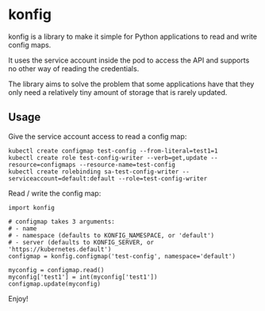 # konfig

konfig is a library to make it simple for Python applications to read and write config maps.

It uses the service account inside the pod to access the API and supports no other way of
reading the credentials.

The library aims to solve the problem that some applications have that they only need
a relatively tiny amount of storage that is rarely updated.

## Usage

Give the service account access to read a config map:

```
kubectl create configmap test-config --from-literal=test1=1
kubectl create role test-config-writer --verb=get,update --resource=configmaps --resource-name=test-config
kubectl create rolebinding sa-test-config-writer --serviceaccount=default:default --role=test-config-writer
```

Read / write the config map:
```
import konfig

# configmap takes 3 arguments:
# - name
# - namespace (defaults to KONFIG_NAMESPACE, or 'default')
# - server (defaults to KONFIG_SERVER, or 'https://kubernetes.default')
configmap = konfig.configmap('test-config', namespace='default')

myconfig = configmap.read()
myconfig['test1'] = int(myconfig['test1'])
configmap.update(myconfig)
```

Enjoy!
